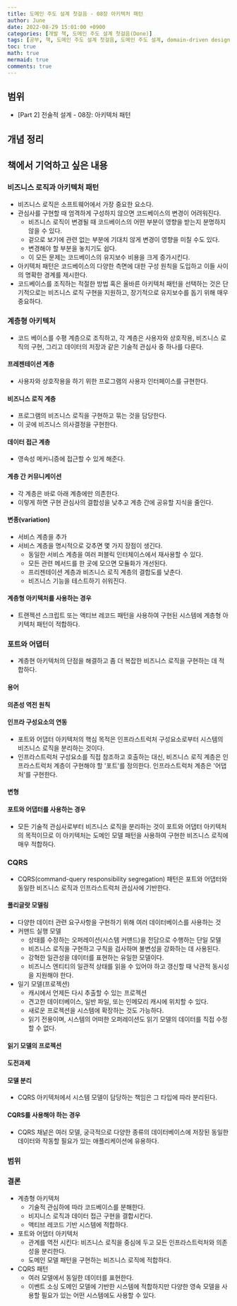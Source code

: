 ```yaml
---
title: 도메인 주도 설계 첫걸음 - 08장 아키텍처 패턴
author: June
date: 2022-08-29 15:01:00 +0900
categories: [개발 책, 도메인 주도 설계 첫걸음(Done)]
tags: [공부, 책, 도메인 주도 설계 첫걸음, 도메인 주도 설계, domain-driven design, DDD, 도메인, 비즈니스, 아키텍처, 소프트웨어 설계]
toc: true
math: true
mermaid: true
comments: true
---
```

## 범위

- [Part 2] 전술적 설계 - 08장: 아키텍처 패턴

## 개념 정리

## 책에서 기억하고 싶은 내용

### 비즈니스 로직과 아키텍처 패턴

- 비즈니스 로직은 소프트웨어에서 가장 중요한 요소다.
- 관심사를 구현할 때 엄격하게 구성하지 않으면 코드베이스의 변경이 어려워진다.
  - 비즈니스 로직이 변경될 때 코드베이스의 어떤 부분이 영향을 받는지 분명하지 않을 수 있다.
  - 겉으로 보기에 관련 없는 부분에 기대치 않게 변경이 영향을 미칠 수도 있다.
  - 변경해야 할 부분을 놓치기도 쉽다.
  - 이 모든 문제는 코드베이스의 유지보수 비용을 크게 증가시킨다.
- 아키텍처 패턴은 코드베이스의 다양한 측면에 대한 구성 원칙을 도입하고 이들 사이의 명확한 경계를 제시한다.
- 코드베이스를 조직하는 적절한 방법 혹은 올바른 아키텍처 패턴을 선택하는 것은 단기적으로는 비즈니스 로직 구현을 지원하고, 장기적으로 유지보수를 돕기 위해 매우 중요하다.

### 계층형 아키텍처

- 코드 베이스를 수평 계층으로 조직하고, 각 계층은 사용자와 상호작용, 비즈니스 로직의 구현, 그리고 데이터의 저장과 같은 기술적 관심사 중 하나를 다룬다.

#### 프레젠테이션 계층

- 사용자와 상호작용을 하기 위한 프로그램의 사용자 인터페이스를 규현한다.

#### 비즈니스 로직 계층

- 프로그램의 비즈니스 로직을 구현하고 묶는 것을 담당한다.
- 이 곳에 비즈니스 의사결정을 구현한다.

#### 데이터 접근 계층

- 영속성 메커니증에 접근할 수 있게 해준다.

#### 계층 간 커뮤니케이션

- 각 계층은 바로 아래 계층에만 의존한다.
- 이렇게 하면 구현 관심사의 결합성을 낮추고 계층 간에 공유할 지식을 줄인다.

#### 변종(variation)

- 서비스 계층을 추가
- 서비스 계층을 명시적으로 갖추면 몇 가지 장점이 생긴다.
  - 동일한 서비스 계층을 여러 퍼블릭 인터체이스에서 재사용할 수 있다.
  - 모든 관련 메서드를 한 곳에 모으면 모듈화가 개선된다.
  - 프리젠테이션 계층과 비즈니스 로직 계층의 결합도를 낮춘다.
  - 비즈니스 기능을 테스트하기 쉬워진다.

#### 계층형 아키텍처를 사용하는 경우

- 트랜젝션 스크립트 또는 액티브 레코드 패턴을 사용하여 구현된 시스템에 계층형 아키텍처 패턴이 적합하다.

### 포트와 어댑터

- 계층현 아키텍처의 단점을 해결하고 좀 더 복잡한 비즈니스 로직을 구현하는 데 적합하다.

#### 용어

#### 의존성 역전 원칙

#### 인프라 구성요소의 연동

- 포트와 어댑터 아키텍처의 핵심 목적은 인프라스트럭처 구성요소로부터 시스템의 비즈니스 로직을 분리하는 것이다.
- 인프라스트럭처 구성요소를 직접 참조하고 호출하는 대신, 비즈니스 로직 계층은 인프라스트럭처 계층이 구현해야 할 '포트'를 정의한다. 인프라스트럭처 계층은 '어댑처'를 구현한다.

#### 변형

#### 포트와 어댑터를 사용하는 경우

- 모든 기술적 관심사로부터 비즈니스 로직을 분리하는 것이 포트와 어댑터 아키텍처의 목적이므로 이 아키텍처는 도메인 모델 패턴을 사용하여 구현한 비즈니스 로직에 매우 적합하다.

### CQRS

- CQRS(command-query responsibility segregation) 패턴은 포트와 어댑터와 동일한 비즈니스 로직과 인프라스트럭처 관심사에 기반한다.

#### 폴리글랏 모델링

- 다양한 데이터 관련 요구사항을 구현하기 위해 여러 데이터베이스를 사용하는 것
- 커맨드 실행 모델
  - 상태를 수정하는 오퍼레이션(시스템 커맨드)을 전담으로 수행하는 단일 모델
  - 비즈니스 로직을 구현하고 구칙을 검사하며 불변성을 강화하는 데 사용된다.
  - 강혁한 일관성을 데이터를 표현하는 유일한 모델이다.
  - 비즈니스 엔티티의 일관적 상태를 읽을 수 있어야 하고 갱신할 때 낙관적 동시성을 지원해야 한다.
- 일기 모델(프로젝션)
  - 캐시에서 언제든 다시 추출할 수 있는 프로젝션
  - 견고한 데이터베이스, 일반 파일, 또는 인메모리 캐시에 위치할 수 있다.
  - 새로운 프로젝션을 시스템에 확장하는 것도 가능하다.
  - 읽기 전용이며, 시스템의 어떠한 오퍼레이션도 읽기 모델의 데이터를 직접 수정할 수 없다.

#### 읽기 모델의 프로젝션

#### 도전과제

#### 모델 분리

- CQRS 아키텍처에서 시스템 모델이 담당하는 책임은 그 타입에 따라 분리된다.

#### CQRS를 사용해야 하는 경우

- CQRS 채넡은 여러 모델, 궁극적으로 다양한 종류의 데이터베이스에 저장된 동일한 데이터와 작동할 필요가 있는 애플리케이션에 유용하다.

### 범위

### 결론

- 계층형 아키텍처
  - 기술적 관심하에 따라 코드베이스를 분해한다.
  - 비지니스 로직과 데이터 접근 구현을 결합시킨다.
  - 액티브 레코드 기반 시스템에 적합하다.
- 포트와 어댑터 아키텍처
  - 관계를 역전 시킨다: 비즈니스 로직을 중심에 두고 모든 인프라스트럭처와 의존성을 분리한다.
  - 도메인 모델 패턴을 구현하는 비즈니스 로직에 적합하다.
- CQRS 패턴
  - 여러 모델에서 동일한 데이터를 표현한다.
  - 이벤트 소싱 도메인 모델에 기반한 시스템에 적합하지만 다양한 영속 모델을 사용할 필요가 있는 어떤 시스템에도 사용할 수 있다.

